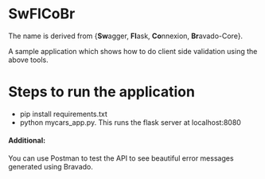 # SwFlCoBr
The name is derived from {**Sw**agger, **Fl**ask, **Co**nnexion, **Br**avado-Core}.

A sample application which shows how to do client side validation using the above tools.

# Steps to run the application

- pip install requirements.txt
- python mycars_app.py. This runs the flask server at localhost:8080

#### Additional:
You can use Postman to test the API to see beautiful error messages generated using Bravado.

